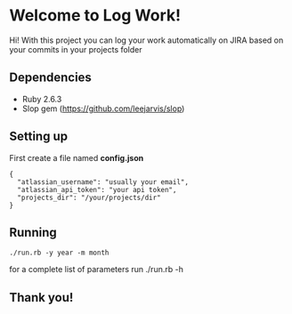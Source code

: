# Welcome to Log Work!

Hi! With this project you can log your work automatically on JIRA based on your commits in your projects folder

## Dependencies

  - Ruby 2.6.3
  - Slop gem (https://github.com/leejarvis/slop)

## Setting up

First create a file named **config.json**

    {
      "atlassian_username": "usually your email",
      "atlassian_api_token": "your api token",
      "projects_dir": "/your/projects/dir"
    }

##  Running

    ./run.rb -y year -m month

for a complete list of parameters run ./run.rb -h

## Thank you!
